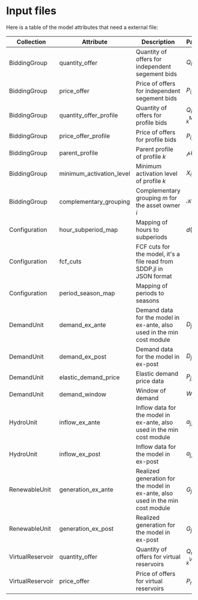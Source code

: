 # **Input files**

Here is a table of the model attributes that need a external file:

| **Collection** | **Attribute** | **Description** | **Parameter** | **Unit** | **Dimensions** |
|----------------|--------------|-----------------|-------------- |----------|----------------|
| BiddingGroup | quantity\_offer | Quantity of offers for independent segement bids | $Q_{i, n, \tau, k}(\omega)$ | $GWh$ | `period`, `scenario`, `subperiod`, `bid_segment` |
| BiddingGroup | price\_offer | Price of offers for independent segement bids | $P_{i, n, \tau, k}(\omega)$ | ``\$/MWh`` | `period`, `scenario`, `subperiod`, `bid_segment` |
| BiddingGroup | quantity\_offer\_profile | Quantity of offers for profile bids | $Q^M_{i, n, \tau, k}(\omega)$ | $GWh$ | `period`, `scenario`, `subperiod`, `profile` |
| BiddingGroup | price\_offer\_profile | Price of offers for profile bids | $P^M_{i, n, k}(\omega)$ | ``\$/MWh`` | `period`, `scenario`, `profile` |
| BiddingGroup | parent\_profile | Parent profile of profile $k$ | $\mathcal{p}(k)$ |  | `period`, `profile` |
| BiddingGroup | minimum\_activation\_level | Minimum activation level of profile $k$ | $X_{i, k}(\omega)$ |  | `period`, `scenario`, `profile` |
| BiddingGroup | complementary\_grouping | Complementary grouping $m$ for the asset owner $i$ | $\mathcal{K}_m(i)$ |  | `period`, `profile`, `complementary_group` |
| Configuration | hour\_subperiod\_map | Mapping of hours to subperiods | $d(\tau)$ |  | `period`, `hour` |
| Configuration | fcf\_cuts | FCF cuts for the model, it's a file read from SDDP.jl in JSON format | | | |
| Configuration | period\_season\_map | Mapping of periods to seasons |  |  |  |
| DemandUnit | demand\_ex\_ante | Demand data for the model in ex-ante, also used in the min cost module | $D_{j, \tau}(\omega)$ | $p.u.$ | `period`, `scenario`, `subperiod` |
| DemandUnit | demand\_ex\_post | Demand data for the model in ex-post | $D_{j, \tau}(\omega)$ | $p.u.$ | `period`, `scenario`, `subscenario`, `subperiod` |
| DemandUnit | elastic\_demand\_price | Elastic demand price data | $P_{j, \tau}(\omega)$ | ``\$/MWh`` | `period`, `scenario`, `subperiod` |
| DemandUnit | demand\_window | Window of demand | $W_{j, \tau}(\omega)$ | $h$ | `period`, `scenario`, `subperiod` |
| HydroUnit | inflow\_ex\_ante | Inflow data for the model in ex-ante, also used in the min cost module | $a_{j, \tau}$ | $hm^3$ | `period`, `scenario`, `subperiod` |
| HydroUnit | inflow\_ex\_post | Inflow data for the model in ex-post | $a_{j, \tau}$ | $hm^3$ | `period`, `scenario`, `subscenario`, `subperiod` |
| RenewableUnit | generation\_ex\_ante | Realized generation for the model in ex-ante, also used in the min cost module | $G^R_{j, \tau}(\omega)$ | $p.u.$ | `period`, `scenario`, `subperiod` |
| RenewableUnit | generation\_ex\_post | Realized generation for the model in ex-post | $G^R_{j, \tau}(\omega)$ | $p.u.$ | `period`, `scenario`, `subscenario`, `subperiod` |
| VirtualReservoir | quantity\_offer | Quantity of offers for virtual reservoirs | $Q^{VR}_{r, i, k}(\omega)$ | $GWh$ | `period`, `scenario`, `bid_segment` |
| VirtualReservoir | price\_offer | Price of offers for virtual reservoirs | $P^{VR}_{r, i, k}(\omega)$ | ``\$/MWh`` | `period`, `scenario`, `bid_segment` |

